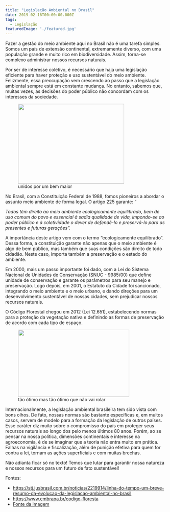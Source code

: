 ```yaml
---
title: "Legislação Ambiental no Brasil"
date: 2019-02-16T00:00:00.000Z
tags:
  - Legislação
featuredImage: './featured.jpg'
---
```


<p style="font-weight: 400;">Fazer a gestão do meio ambiente aqui no Brasil não é uma tarefa simples. Somos um país de extensão continental, extremamente diverso, com uma população grande e muito rico em biodiversidade. Assim, torna-se complexo administrar nossos recursos naturais.
</p>
<p style="font-weight: 400;">Por ser de interesse coletivo, é necessário que haja uma legislação eficiente para haver proteção e uso sustentável do meio ambiente. Felizmente, essa preocupação vem crescendo ao passo que a legislação ambiental sempre está em constante mudança. No entanto, sabemos que, muitas vezes, as decisões do poder público não concordam com os interesses da sociedade.
</p>
<figure>
  <img class="" src="https://media.giphy.com/media/d9WRhx9qErqCY/giphy.gif" width="332" height="250" /> 
  <figcaption>unidos por um bem maior</figcaption>
</figure>
<p style="font-weight: 400;">No Brasil, com a Constituição Federal de 1988, fomos pioneiros a abordar o assunto meio ambiente de forma legal. O artigo 225 garante: “
</p>
<i>
  <p style="font-weight: 400;">Todos têm direito ao meio ambiente ecologicamente equilibrado, bem de uso comum do povo e essencial à sadia qualidade de vida, impondo-se ao poder público e à coletividade o dever de defendê-lo e preservá-lo para as presentes e futuras gerações”. 
  </p>
</i>
<p style="font-weight: 400;">A importância deste artigo vem com o termo “ecologicamente equilibrado”. Dessa forma, a constituição garante não apenas que o meio ambiente é algo de bem público, mas também que suas condições são direito de todo cidadão. Neste caso, importa também a preservação e o estado do ambiente.
</p>
<p style="font-weight: 400;">Em 2000, mais um passo importante foi dado, com a Lei do Sistema Nacional de Unidades de Conservação (SNUC - 9985/00) que define unidade de conservação e garante os parâmetros para seu manejo e preservação. Logo depois, em 2001, o Estatuto da Cidade foi sancionado, integrando o meio ambiente e o meio urbano, e dando direções para um desenvolvimento sustentável de nossas cidades, sem prejudicar nossos recursos naturais.
</p>
<p style="font-weight: 400;">O Código Florestal chegou em 2012 (Lei 12.651), estabelecendo normas para a proteção da vegetação nativa e definindo as formas de preservação de acordo com cada tipo de espaço. 
</p>
<figure>
  <img class="" src="https://media.giphy.com/media/2eKoOt0Ch1fVC51tQG/giphy.gif" width="348" height="210" />
  <figcaption>
    tão ótimo mas tão ótimo que não vai rolar
  </figcaption>
</figure>
<p style="font-weight: 400;">Internacionalmente, a legislação ambiental brasileira tem sido vista com bons olhos. De fato, nossas normas são bastante específicas e, em muitos casos, servem de modelo para a formação da legislação de outros países. Esse caráter diz muito sobre o compromisso do país em proteger seus recursos naturais ao longo dos pelo menos últimos 80 anos. Porém, ao se pensar na nossa política, dimensões continentais e interesse na agroeconomia, é de se imaginar que a teoria não entra muito em prática. Falhas na vigilância e fiscalização, além de punição efetiva para quem for contra a lei, tornam as ações superficiais e com muitas brechas. 
</p>
<p style="font-weight: 400;">Não adianta ficar só no texto! Temos que lutar para garantir nossa natureza  e nossos recursos para um futuro de fato sustentável!
</p>
Fontes:
<ul>
<li>
<a href="https://stj.jusbrasil.com.br/noticias/2219914/linha-do-tempo-um-breve-resumo-da-evolucao-da-legislacao-ambiental-no-brasil">
  <span style="font-weight: 400;">https://stj.jusbrasil.com.br/noticias/2219914/linha-do-tempo-um-breve-resumo-da-evolucao-da-legislacao-ambiental-no-brasil
  </span>
</a>
</li>
<li>
<a href="https://www.embrapa.br/codigo-florestal">
  <span style="font-weight: 400;">https://www.embrapa.br/codigo-floresta
  </span>
</a>
</li>
<li>
<a href="http://desacato.info/a-constituicao-federal-e-seus-30-anos/">Fonte da imagem
</a>
</li>
</ul>


